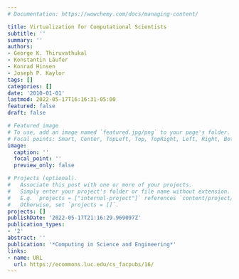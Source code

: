 ```yaml
---
# Documentation: https://wowchemy.com/docs/managing-content/

title: Virtualization for Computational Scientists
subtitle: ''
summary: ''
authors:
- George K. Thiruvathukal
- Konstantin Läufer
- Konrad Hinsen
- Joseph P. Kaylor
tags: []
categories: []
date: '2010-01-01'
lastmod: 2022-05-17T16:16:31-05:00
featured: false
draft: false

# Featured image
# To use, add an image named `featured.jpg/png` to your page's folder.
# Focal points: Smart, Center, TopLeft, Top, TopRight, Left, Right, BottomLeft, Bottom, BottomRight.
image:
  caption: ''
  focal_point: ''
  preview_only: false

# Projects (optional).
#   Associate this post with one or more of your projects.
#   Simply enter your project's folder or file name without extension.
#   E.g. `projects = ["internal-project"]` references `content/project/deep-learning/index.md`.
#   Otherwise, set `projects = []`.
projects: []
publishDate: '2022-05-17T21:16:29.969097Z'
publication_types:
- '2'
abstract: ''
publication: '*Computing in Science and Engineering*'
links:
- name: URL
  url: https://ecommons.luc.edu/cs_facpubs/16/
---
```

